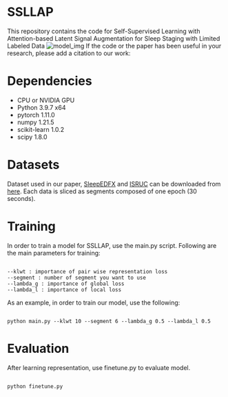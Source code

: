 # SSLLAP
This repository contains the code for 
Self-Supervised Learning with Attention-based Latent Signal Augmentation for Sleep Staging with Limited Labeled Data
![model_img](./img/model_img.png)
If the code or the paper has been useful in your research, please add a citation to our work: 

# Dependencies
- CPU or NVIDIA GPU
- Python 3.9.7 x64
- pytorch 1.11.0 
- numpy 1.21.5
- scikit-learn 1.0.2 
- scipy 1.8.0

# Datasets 

Dataset used in our paper, [SleepEDFX](https://www.physionet.org/content/sleep-edfx/1.0.0/) and [ISRUC](https://sleeptight.isr.uc.pt/?page_id=48) can be downloaded from [here](https://drive.google.com/drive/folders/1p2_CExyUa_jjByPI2c8ElyrrdHTwKnAY?usp=sharing). Each data is sliced as segments composed of one epoch (30 seconds).
# Training
In order to train a model for SSLLAP, use the main.py script. 
Following are the main parameters for training:
<pre><code>
--klwt : importance of pair wise representation loss 
--segment : number of segment you want to use
--lambda_g : importance of global loss
--lambda_l : importance of local loss
</code></pre>

As an example, in order to train our model, use the following: 
<pre><code>
python main.py --klwt 10 --segment 6 --lambda_g 0.5 --lambda_l 0.5
</code></pre>

# Evaluation
After learning representation, use finetune.py to evaluate model.
<pre><code>
python finetune.py
</code></pre>
